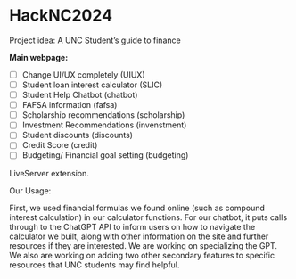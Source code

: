 # HackNC2024
Project idea: A UNC Student’s guide to finance 

**Main webpage:**

- [ ]  Change UI/UX completely (UIUX)
- [ ]  Student loan interest calculator (SLIC)
- [ ]  Student Help Chatbot (chatbot)
- [ ]  FAFSA information (fafsa)
- [ ]  Scholarship recommendations (scholarship)
- [ ]  Investment Recommendations (invenstment)
- [ ]  Student discounts (discounts)
- [ ]  Credit Score (credit)
- [ ]  Budgeting/ Financial goal setting (budgeting)

 LiveServer extension.

Our Usage:

First, we used financial formulas we found online (such as compound interest calculation) in our calculator functions. For our chatbot, it puts calls through to the ChatGPT API to inform users on how to navigate the calculator we built, along with other information on the site and further resources if they are interested. We are working on specializing the GPT. We also are working on adding two other secondary features to specific resources that UNC students may find helpful.
